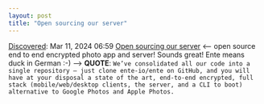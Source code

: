```yaml
---
layout: post
title: "Open sourcing our server"
---
```

[Discovered](http://rolandtanglao.com/2020/07/29/p1-blogthis-checkvist-list-links-to-blog/): Mar 11, 2024 06:59 [Open sourcing our server](https://ente.io/blog/open-sourcing-our-server/) <-- open source end to end encrypted photo app and server! Sounds great! Ente means duck in German :-) --> **QUOTE**: `We’ve consolidated all our code into a single repository – just clone ente-io/ente on GitHub, and you will have at your disposal a state of the art, end-to-end encrypted, full stack (mobile/web/desktop clients, the server, and a CLI to boot) alternative to Google Photos and Apple Photos.`
